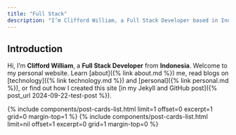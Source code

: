 ```yaml
---
title: "Full Stack"
description: "I’m Clifford William, a Full Stack Developer based in Indonesia. Welcome to my personal website, where technology meets creativity. Discover my latest projects, explore insightful blog posts on technology and personal experiences, and learn more about my journey as a full-stack developer. Dive in and connect with my world!"
---
```


## Introduction

Hi, I’m **Clifford William**, a **Full Stack Developer** from **Indonesia**. Welcome to my personal website. Learn [about]({% link about.md %}) me, read blogs on [technology]({% link technology.md %}) and [personal]({% link personal.md %}), or find out how I created this site [in my Jekyll and GitHub post]({% post_url 2024-09-22-test-post %}).

{% include components/post-cards-list.html limit=1 offset=0 excerpt=1 grid=0 margin-top=1 %}
{% include components/post-cards-list.html limit=nil offset=1 excerpt=0 grid=1 margin-top=0 %}
